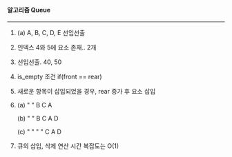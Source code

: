 #### 알고리즘 Queue

<hr/>

1. (a) A, B, C, D, E 선입선출

2. 인덱스 4와 5에 요소 존재.. 2개

3. 선입선출. 40, 50

4. is_empty 조건 if(front == rear)

5. 새로운 항목이 삽입되었을 경우, rear 증가 후 요소 삽입

6. (a) " " B C A

   (b) " " B C A D

   (c) " " " " C A D

7. 큐의 삽입, 삭제 연산 시간 복잡도는 O(1)